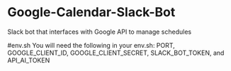 # Google-Calendar-Slack-Bot
Slack bot that interfaces with Google API to manage schedules

#env.sh
You will need the following in your env.sh:
PORT, GOOGLE_CLIENT_ID, GOOGLE_CLIENT_SECRET, SLACK_BOT_TOKEN, and API_AI_TOKEN
